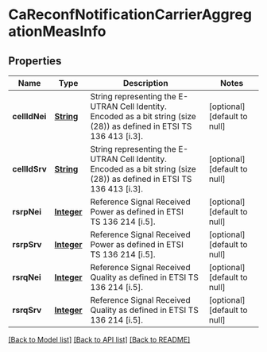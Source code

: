 # CaReconfNotificationCarrierAggregationMeasInfo
## Properties

Name | Type | Description | Notes
------------ | ------------- | ------------- | -------------
**cellIdNei** | [**String**](string.md) | String representing the E-UTRAN Cell Identity. Encoded as a bit string (size (28)) as defined in ETSI TS 136 413 [i.3]. | [optional] [default to null]
**cellIdSrv** | [**String**](string.md) | String representing the E-UTRAN Cell Identity. Encoded as a bit string (size (28)) as defined in ETSI TS 136 413 [i.3]. | [optional] [default to null]
**rsrpNei** | [**Integer**](integer.md) | Reference Signal Received Power as defined in ETSI TS 136 214 [i.5]. | [optional] [default to null]
**rsrpSrv** | [**Integer**](integer.md) | Reference Signal Received Power as defined in ETSI TS 136 214 [i.5]. | [optional] [default to null]
**rsrqNei** | [**Integer**](integer.md) | Reference Signal Received Quality as defined in ETSI TS 136 214 [i.5]. | [optional] [default to null]
**rsrqSrv** | [**Integer**](integer.md) | Reference Signal Received Quality as defined in ETSI TS 136 214 [i.5]. | [optional] [default to null]

[[Back to Model list]](../README.md#documentation-for-models) [[Back to API list]](../README.md#documentation-for-api-endpoints) [[Back to README]](../README.md)

